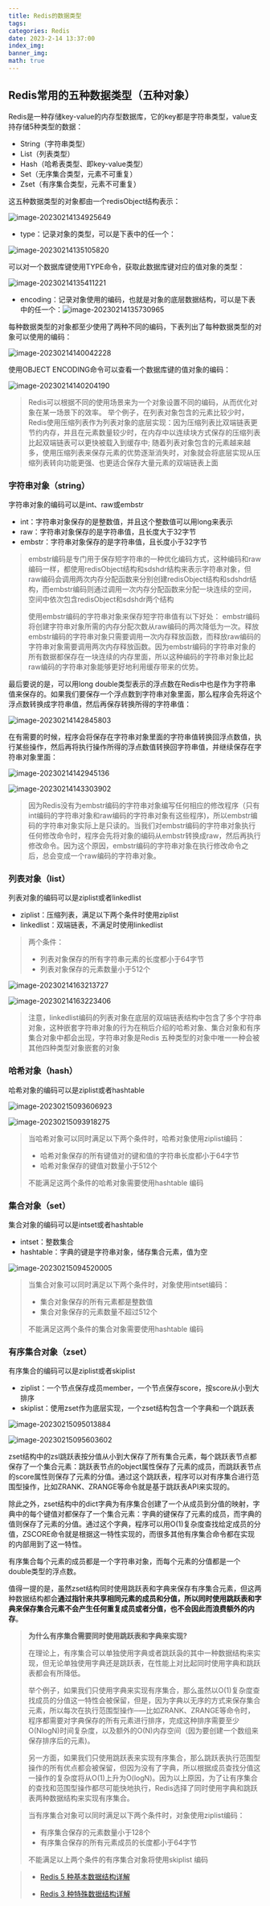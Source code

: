```yaml
---
title: Redis的数据类型
tags: 
categories: Redis
date: 2023-2-14 13:37:00
index_img: 
banner_img: 
math: true
---
```


## Redis常用的五种数据类型（五种对象）

Redis是一种存储key-value的内存型数据库，它的key都是字符串类型，value支持存储5种类型的数据：

- String（字符串类型）
- List（列表类型）
- Hash（哈希表类型、即key-value类型）
- Set（无序集合类型，元素不可重复）
- Zset（有序集合类型，元素不可重复）

这五种数据类型的对象都由一个redisObject结构表示：

![image-20230214134925649](http://longls777.oss-cn-beijing.aliyuncs.com/img/image-20230214134925649.png)

- type：记录对象的类型，可以是下表中的任一个：

![image-20230214135105820](http://longls777.oss-cn-beijing.aliyuncs.com/img/image-20230214135105820.png)

可以对一个数据库键使用TYPE命令，获取此数据库键对应的值对象的类型：

![image-20230214135411221](http://longls777.oss-cn-beijing.aliyuncs.com/img/image-20230214135411221.png)

- encoding：记录对象使用的编码，也就是对象的底层数据结构，可以是下表中的任一个：![image-20230214135730965](http://longls777.oss-cn-beijing.aliyuncs.com/img/image-20230214135730965.png)

每种数据类型的对象都至少使用了两种不同的编码，下表列出了每种数据类型的对象可以使用的编码：

![image-20230214140042228](http://longls777.oss-cn-beijing.aliyuncs.com/img/image-20230214140042228.png)

使用OBJECT ENCODING命令可以查看一个数据库键的值对象的编码：

![image-20230214140204190](http://longls777.oss-cn-beijing.aliyuncs.com/img/image-20230214140204190.png)

> Redis可以根据不同的使用场景来为一个对象设置不同的编码，从而优化对象在某一场景下的效率。
> 举个例子，在列表对象包含的元素比较少时，Redis使用压缩列表作为列表对象的底层实现：因为压缩列表比双端链表更节约内存，并且在元素数量较少时，在内存中以连续块方式保存的压缩列表比起双端链表可以更快被载入到缓存中;
> 随着列表对象包含的元素越来越多，使用压缩列表来保存元素的优势逐渐消失时，对象就会将底层实现从压缩列表转向功能更强、也更适合保存大量元素的双端链表上面

### 字符串对象（string）

字符串对象的编码可以是int、raw或embstr

- int：字符串对象保存的是整数值，并且这个整数值可以用long来表示
- raw：字符串对象保存的是字符串值，且长度大于32字节
- embstr：字符串对象保存的是字符串值，且长度小于32字节

> embstr编码是专门用于保存短字符串的一种优化编码方式，这种编码和raw编码一样，都使用redisObject结构和sdshdr结构来表示字符串对象，但raw编码会调用两次内存分配函数来分别创建redisObject结构和sdshdr结构，而embstr编码则通过调用一次内存分配函数来分配一块连续的空间，空间中依次包含redisObject和sdshdr两个结构
>
> 使用embstr编码的字符串对象来保存短字符串值有以下好处：
> embstr编码将创建字符串对象所需的内存分配次数从raw编码的两次降低为一次。释放embstr编码的字符串对象只需要调用一次内存释放函数，而释放raw编码的字符串对象需要调用两次内存释放函数。因为embstr编码的字符串对象的所有数据都保存在一块连续的内存里面，所以这种编码的字符串对象比起raw编码的字符串对象能够更好地利用缓存带来的优势。

最后要说的是，可以用long double类型表示的浮点数在Redis中也是作为字符串值来保存的。如果我们要保存一个浮点数到字符串对象里面，那么程序会先将这个浮点数转换成字符串值，然后再保存转换所得的字符串值：

![image-20230214142845803](http://longls777.oss-cn-beijing.aliyuncs.com/img/image-20230214142845803.png)

在有需要的时候，程序会将保存在字符串对象里面的字符串值转换回浮点数值，执行某些操作，然后再将执行操作所得的浮点数值转换回字符串值，并继续保存在字符串对象里面：

![image-20230214142945136](http://longls777.oss-cn-beijing.aliyuncs.com/img/image-20230214142945136.png)

![image-20230214143303902](http://longls777.oss-cn-beijing.aliyuncs.com/img/image-20230214143303902.png)

> 因为Redis没有为embstr编码的字符串对象编写任何相应的修改程序（只有int编码的字符串对象和raw编码的字符串对象有这些程序)，所以embstr编码的字符串对象实际上是只读的。当我们对embstr编码的字符串对象执行任何修改命令时，程序会先将对象的编码从embstr转换成raw，然后再执行修改命令。因为这个原因，embstr编码的字符串对象在执行修改命令之后，总会变成一个raw编码的字符串对象。

### 列表对象（list）

列表对象的编码可以是ziplist或者linkedlist

- ziplist：压缩列表，满足以下两个条件时使用ziplist
- linkedlist：双端链表，不满足时使用linkedlist

> 两个条件：
>
> - 列表对象保存的所有字符串元素的长度都小于64字节
> - 列表对象保存的元素数量小于512个

![image-20230214163213727](http://longls777.oss-cn-beijing.aliyuncs.com/img/image-20230214163213727.png)

![image-20230214163223406](http://longls777.oss-cn-beijing.aliyuncs.com/img/image-20230214163223406.png)

> 注意，linkedlist编码的列表对象在底层的双端链表结构中包含了多个字符串对象，这种嵌套字符串对象的行为在稍后介绍的哈希对象、集合对象和有序集合对象中都会出现，字符串对象是Redis 五种类型的对象中唯一一种会被其他四种类型对象嵌套的对象

### 哈希对象（hash）

哈希对象的编码可以是ziplist或者hashtable

![image-20230215093606923](http://longls777.oss-cn-beijing.aliyuncs.com/img/image-20230215093606923.png)

![image-20230215093918275](http://longls777.oss-cn-beijing.aliyuncs.com/img/image-20230215093918275.png)

> 当哈希对象可以同时满足以下两个条件时，哈希对象使用ziplist编码：
>
> - 哈希对象保存的所有键值对的键和值的字符串长度都小于64字节
> - 哈希对象保存的键值对数量小于512个
>
> 不能满足这两个条件的哈希对象需要使用hashtable 编码



### 集合对象（set）

集合对象的编码可以是intset或者hashtable

- intset：整数集合
- hashtable：字典的键是字符串对象，储存集合元素，值为空

![image-20230215094520005](http://longls777.oss-cn-beijing.aliyuncs.com/img/image-20230215094520005.png)

> 当集合对象可以同时满足以下两个条件时，对象使用intset编码：
>
> - 集合对象保存的所有元素都是整数值
> - 集合对象保存的元素数量不超过512个
>
> 不能满足这两个条件的集合对象需要使用hashtable 编码

### 有序集合对象（zset）

有序集合的编码可以是ziplist或者skiplist

- ziplist：一个节点保存成员member，一个节点保存score，按score从小到大排序
- skiplist：使用zset作为底层实现，一个zset结构包含一个字典和一个跳跃表

![image-20230215095013884](http://longls777.oss-cn-beijing.aliyuncs.com/img/image-20230215095013884.png)

![image-20230215095603602](http://longls777.oss-cn-beijing.aliyuncs.com/img/image-20230215095603602.png)

zset结构中的zsl跳跃表按分值从小到大保存了所有集合元素，每个跳跃表节点都保存了一个集合元素：跳跃表节点的object属性保存了元素的成员，而跳跃表节点的score属性则保存了元素的分值。通过这个跳跃表，程序可以对有序集合进行范围型操作，比如ZRANK、ZRANGE等命令就是基于跳跃表API来实现的。

除此之外，zset结构中的dict字典为有序集合创建了一个从成员到分值的映射，字典中的每个键值对都保存了一个集合元素：字典的键保存了元素的成员，而字典的值则保存了元素的分值。通过这个字典，程序可以用O(1)复杂度查找给定成员的分值，ZSCORE命令就是根据这一特性实现的，而很多其他有序集合命令都在实现的内部用到了这一特性。

有序集合每个元素的成员都是一个字符串对象，而每个元素的分值都是一个double类型的浮点数。

值得一提的是，虽然zset结构同时使用跳跃表和字典来保存有序集合元素，但这两种数据结构都会**通过指针来共享相同元素的成员和分值，所以同时使用跳跃表和字典来保存集合元素不会产生任何重复成员或者分值，也不会因此而浪费额外的内存**。

> **为什么有序集合需要同时使用跳跃表和字典来实现?**
>
> 在理论上，有序集合可以单独使用字典或者跳跃袅的其中一种数据结构来实现，但无论单独使用字典还是跳跃表，在性能上对比起同时使用字典和跳跃表都会有所降低。
>
> 举个例子，如果我们只使用字典来实现有序集合，那么虽然以O(1)复杂度查找成员的分值这一特性会被保留，但是，因为字典以无序的方式来保存集合元素，所以每次在执行范围型操作─—比如ZRANK、ZRANGE等命令时，程序都需要对字典保存的所有元素进行排序，完成这种排序需要至少O(NlogN)时间复杂度，以及额外的O(N)内存空间（因为要创建一个数组来保存排序后的元素)。
>
> 另一方面，如果我们只使用跳跃表来实现有序集合，那么跳跃表执行范围型操作的所有优点都会被保留，但因为没有了字典，所以根据成员查找分值这一操作的复杂度将从O(1)上升为O(logN)。因为以上原因，为了让有序集合的查找和范围型操作都尽可能快地执行，Redis选择了同时使用字典和跳跃表两种数据结构来实现有序集合。

> 当有序集合对象可以同时满足以下两个条件时，对象使用ziplist编码：
>
> - 有序集合保存的元素数量小于128个
> - 有序集合保存的所有元素成员的长度都小于64字节
>
> 不能满足以上两个条件的有序集合对象将使用skiplist 编码



> - [Redis 5 种基本数据结构详解](https://javaguide.cn/database/redis/redis-data-structures-01.html)
>
> - [Redis 3 种特殊数据结构详解](https://javaguide.cn/database/redis/redis-data-structures-02.html)